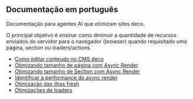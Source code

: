 ## Documentação em português

Documentação para agentes AI que otimizam sites deco.

O principal objetivo é ensinar como diminuir a quantidade de recursos enviados do servidor para o navegador (browser) quando requisitado
uma página, section ou loaders/actions.

- [Como editar conteudo no CMS deco](./02_cms_capabilities/01_blocks-content.mdx)
- [Otimizando tamanho de página com Async Render](./07_Performance/01_async-render.mdx)
- [Otimizando tamanho de Section com Async Render](./07_Performance/02_optimize-section-with-async-render.mdx)
- [Identificar a performance do async render](./07_Performance/03_analyze-async-render-performance.mdx)
- [Otimização das ilhas fresh](../../docs/pt/07_Performance/06_islands.mdx)
- [Otimizações de loaders](../../docs/pt/07_Performance/04_loaders.mdx)
